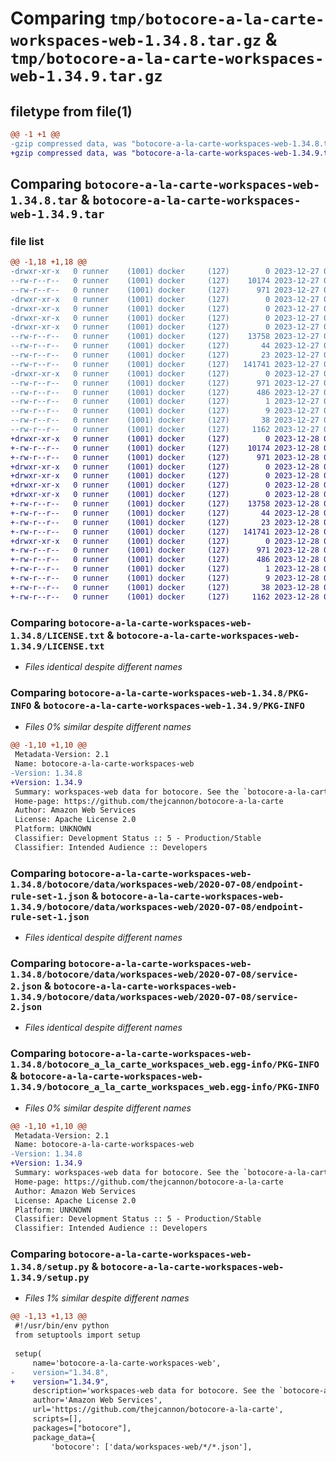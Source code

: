 # Comparing `tmp/botocore-a-la-carte-workspaces-web-1.34.8.tar.gz` & `tmp/botocore-a-la-carte-workspaces-web-1.34.9.tar.gz`

## filetype from file(1)

```diff
@@ -1 +1 @@
-gzip compressed data, was "botocore-a-la-carte-workspaces-web-1.34.8.tar", last modified: Wed Dec 27 01:07:01 2023, max compression
+gzip compressed data, was "botocore-a-la-carte-workspaces-web-1.34.9.tar", last modified: Thu Dec 28 01:07:03 2023, max compression
```

## Comparing `botocore-a-la-carte-workspaces-web-1.34.8.tar` & `botocore-a-la-carte-workspaces-web-1.34.9.tar`

### file list

```diff
@@ -1,18 +1,18 @@
-drwxr-xr-x   0 runner    (1001) docker     (127)        0 2023-12-27 01:07:01.627358 botocore-a-la-carte-workspaces-web-1.34.8/
--rw-r--r--   0 runner    (1001) docker     (127)    10174 2023-12-27 01:07:01.000000 botocore-a-la-carte-workspaces-web-1.34.8/LICENSE.txt
--rw-r--r--   0 runner    (1001) docker     (127)      971 2023-12-27 01:07:01.627358 botocore-a-la-carte-workspaces-web-1.34.8/PKG-INFO
-drwxr-xr-x   0 runner    (1001) docker     (127)        0 2023-12-27 01:07:01.623358 botocore-a-la-carte-workspaces-web-1.34.8/botocore/
-drwxr-xr-x   0 runner    (1001) docker     (127)        0 2023-12-27 01:07:01.623358 botocore-a-la-carte-workspaces-web-1.34.8/botocore/data/
-drwxr-xr-x   0 runner    (1001) docker     (127)        0 2023-12-27 01:07:01.623358 botocore-a-la-carte-workspaces-web-1.34.8/botocore/data/workspaces-web/
-drwxr-xr-x   0 runner    (1001) docker     (127)        0 2023-12-27 01:07:01.623358 botocore-a-la-carte-workspaces-web-1.34.8/botocore/data/workspaces-web/2020-07-08/
--rw-r--r--   0 runner    (1001) docker     (127)    13758 2023-12-27 01:06:29.000000 botocore-a-la-carte-workspaces-web-1.34.8/botocore/data/workspaces-web/2020-07-08/endpoint-rule-set-1.json
--rw-r--r--   0 runner    (1001) docker     (127)       44 2023-12-27 01:06:29.000000 botocore-a-la-carte-workspaces-web-1.34.8/botocore/data/workspaces-web/2020-07-08/examples-1.json
--rw-r--r--   0 runner    (1001) docker     (127)       23 2023-12-27 01:06:29.000000 botocore-a-la-carte-workspaces-web-1.34.8/botocore/data/workspaces-web/2020-07-08/paginators-1.json
--rw-r--r--   0 runner    (1001) docker     (127)   141741 2023-12-27 01:06:29.000000 botocore-a-la-carte-workspaces-web-1.34.8/botocore/data/workspaces-web/2020-07-08/service-2.json
-drwxr-xr-x   0 runner    (1001) docker     (127)        0 2023-12-27 01:07:01.623358 botocore-a-la-carte-workspaces-web-1.34.8/botocore_a_la_carte_workspaces_web.egg-info/
--rw-r--r--   0 runner    (1001) docker     (127)      971 2023-12-27 01:07:01.000000 botocore-a-la-carte-workspaces-web-1.34.8/botocore_a_la_carte_workspaces_web.egg-info/PKG-INFO
--rw-r--r--   0 runner    (1001) docker     (127)      486 2023-12-27 01:07:01.000000 botocore-a-la-carte-workspaces-web-1.34.8/botocore_a_la_carte_workspaces_web.egg-info/SOURCES.txt
--rw-r--r--   0 runner    (1001) docker     (127)        1 2023-12-27 01:07:01.000000 botocore-a-la-carte-workspaces-web-1.34.8/botocore_a_la_carte_workspaces_web.egg-info/dependency_links.txt
--rw-r--r--   0 runner    (1001) docker     (127)        9 2023-12-27 01:07:01.000000 botocore-a-la-carte-workspaces-web-1.34.8/botocore_a_la_carte_workspaces_web.egg-info/top_level.txt
--rw-r--r--   0 runner    (1001) docker     (127)       38 2023-12-27 01:07:01.627358 botocore-a-la-carte-workspaces-web-1.34.8/setup.cfg
--rw-r--r--   0 runner    (1001) docker     (127)     1162 2023-12-27 01:07:01.000000 botocore-a-la-carte-workspaces-web-1.34.8/setup.py
+drwxr-xr-x   0 runner    (1001) docker     (127)        0 2023-12-28 01:07:03.414450 botocore-a-la-carte-workspaces-web-1.34.9/
+-rw-r--r--   0 runner    (1001) docker     (127)    10174 2023-12-28 01:07:03.000000 botocore-a-la-carte-workspaces-web-1.34.9/LICENSE.txt
+-rw-r--r--   0 runner    (1001) docker     (127)      971 2023-12-28 01:07:03.414450 botocore-a-la-carte-workspaces-web-1.34.9/PKG-INFO
+drwxr-xr-x   0 runner    (1001) docker     (127)        0 2023-12-28 01:07:03.414450 botocore-a-la-carte-workspaces-web-1.34.9/botocore/
+drwxr-xr-x   0 runner    (1001) docker     (127)        0 2023-12-28 01:07:03.414450 botocore-a-la-carte-workspaces-web-1.34.9/botocore/data/
+drwxr-xr-x   0 runner    (1001) docker     (127)        0 2023-12-28 01:07:03.414450 botocore-a-la-carte-workspaces-web-1.34.9/botocore/data/workspaces-web/
+drwxr-xr-x   0 runner    (1001) docker     (127)        0 2023-12-28 01:07:03.414450 botocore-a-la-carte-workspaces-web-1.34.9/botocore/data/workspaces-web/2020-07-08/
+-rw-r--r--   0 runner    (1001) docker     (127)    13758 2023-12-28 01:06:26.000000 botocore-a-la-carte-workspaces-web-1.34.9/botocore/data/workspaces-web/2020-07-08/endpoint-rule-set-1.json
+-rw-r--r--   0 runner    (1001) docker     (127)       44 2023-12-28 01:06:26.000000 botocore-a-la-carte-workspaces-web-1.34.9/botocore/data/workspaces-web/2020-07-08/examples-1.json
+-rw-r--r--   0 runner    (1001) docker     (127)       23 2023-12-28 01:06:26.000000 botocore-a-la-carte-workspaces-web-1.34.9/botocore/data/workspaces-web/2020-07-08/paginators-1.json
+-rw-r--r--   0 runner    (1001) docker     (127)   141741 2023-12-28 01:06:26.000000 botocore-a-la-carte-workspaces-web-1.34.9/botocore/data/workspaces-web/2020-07-08/service-2.json
+drwxr-xr-x   0 runner    (1001) docker     (127)        0 2023-12-28 01:07:03.414450 botocore-a-la-carte-workspaces-web-1.34.9/botocore_a_la_carte_workspaces_web.egg-info/
+-rw-r--r--   0 runner    (1001) docker     (127)      971 2023-12-28 01:07:03.000000 botocore-a-la-carte-workspaces-web-1.34.9/botocore_a_la_carte_workspaces_web.egg-info/PKG-INFO
+-rw-r--r--   0 runner    (1001) docker     (127)      486 2023-12-28 01:07:03.000000 botocore-a-la-carte-workspaces-web-1.34.9/botocore_a_la_carte_workspaces_web.egg-info/SOURCES.txt
+-rw-r--r--   0 runner    (1001) docker     (127)        1 2023-12-28 01:07:03.000000 botocore-a-la-carte-workspaces-web-1.34.9/botocore_a_la_carte_workspaces_web.egg-info/dependency_links.txt
+-rw-r--r--   0 runner    (1001) docker     (127)        9 2023-12-28 01:07:03.000000 botocore-a-la-carte-workspaces-web-1.34.9/botocore_a_la_carte_workspaces_web.egg-info/top_level.txt
+-rw-r--r--   0 runner    (1001) docker     (127)       38 2023-12-28 01:07:03.414450 botocore-a-la-carte-workspaces-web-1.34.9/setup.cfg
+-rw-r--r--   0 runner    (1001) docker     (127)     1162 2023-12-28 01:07:03.000000 botocore-a-la-carte-workspaces-web-1.34.9/setup.py
```

### Comparing `botocore-a-la-carte-workspaces-web-1.34.8/LICENSE.txt` & `botocore-a-la-carte-workspaces-web-1.34.9/LICENSE.txt`

 * *Files identical despite different names*

### Comparing `botocore-a-la-carte-workspaces-web-1.34.8/PKG-INFO` & `botocore-a-la-carte-workspaces-web-1.34.9/PKG-INFO`

 * *Files 0% similar despite different names*

```diff
@@ -1,10 +1,10 @@
 Metadata-Version: 2.1
 Name: botocore-a-la-carte-workspaces-web
-Version: 1.34.8
+Version: 1.34.9
 Summary: workspaces-web data for botocore. See the `botocore-a-la-carte` package for more info.
 Home-page: https://github.com/thejcannon/botocore-a-la-carte
 Author: Amazon Web Services
 License: Apache License 2.0
 Platform: UNKNOWN
 Classifier: Development Status :: 5 - Production/Stable
 Classifier: Intended Audience :: Developers
```

### Comparing `botocore-a-la-carte-workspaces-web-1.34.8/botocore/data/workspaces-web/2020-07-08/endpoint-rule-set-1.json` & `botocore-a-la-carte-workspaces-web-1.34.9/botocore/data/workspaces-web/2020-07-08/endpoint-rule-set-1.json`

 * *Files identical despite different names*

### Comparing `botocore-a-la-carte-workspaces-web-1.34.8/botocore/data/workspaces-web/2020-07-08/service-2.json` & `botocore-a-la-carte-workspaces-web-1.34.9/botocore/data/workspaces-web/2020-07-08/service-2.json`

 * *Files identical despite different names*

### Comparing `botocore-a-la-carte-workspaces-web-1.34.8/botocore_a_la_carte_workspaces_web.egg-info/PKG-INFO` & `botocore-a-la-carte-workspaces-web-1.34.9/botocore_a_la_carte_workspaces_web.egg-info/PKG-INFO`

 * *Files 0% similar despite different names*

```diff
@@ -1,10 +1,10 @@
 Metadata-Version: 2.1
 Name: botocore-a-la-carte-workspaces-web
-Version: 1.34.8
+Version: 1.34.9
 Summary: workspaces-web data for botocore. See the `botocore-a-la-carte` package for more info.
 Home-page: https://github.com/thejcannon/botocore-a-la-carte
 Author: Amazon Web Services
 License: Apache License 2.0
 Platform: UNKNOWN
 Classifier: Development Status :: 5 - Production/Stable
 Classifier: Intended Audience :: Developers
```

### Comparing `botocore-a-la-carte-workspaces-web-1.34.8/setup.py` & `botocore-a-la-carte-workspaces-web-1.34.9/setup.py`

 * *Files 1% similar despite different names*

```diff
@@ -1,13 +1,13 @@
 #!/usr/bin/env python
 from setuptools import setup
 
 setup(
     name='botocore-a-la-carte-workspaces-web',
-    version="1.34.8",
+    version="1.34.9",
     description='workspaces-web data for botocore. See the `botocore-a-la-carte` package for more info.',
     author='Amazon Web Services',
     url='https://github.com/thejcannon/botocore-a-la-carte',
     scripts=[],
     packages=["botocore"],
     package_data={
         'botocore': ['data/workspaces-web/*/*.json'],
```

